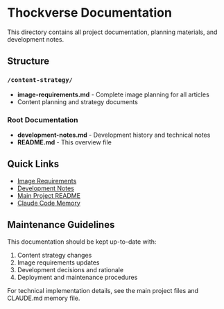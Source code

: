 # Thockverse Documentation

This directory contains all project documentation, planning materials, and development notes.

## Structure

### `/content-strategy/`
- **image-requirements.md** - Complete image planning for all articles
- Content planning and strategy documents

### Root Documentation
- **development-notes.md** - Development history and technical notes
- **README.md** - This overview file

## Quick Links
- [Image Requirements](content-strategy/IMAGE_REQUIREMENTS.md)
- [Development Notes](development-notes.md)
- [Main Project README](../README.md)
- [Claude Code Memory](../CLAUDE.md)

## Maintenance Guidelines

This documentation should be kept up-to-date with:
1. Content strategy changes
2. Image requirements updates  
3. Development decisions and rationale
4. Deployment and maintenance procedures

For technical implementation details, see the main project files and CLAUDE.md memory file.